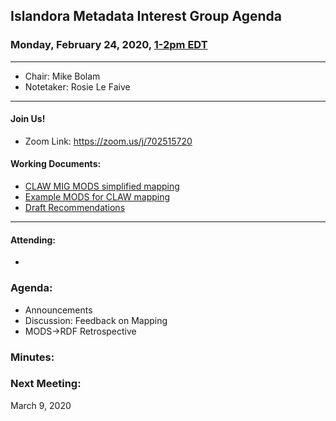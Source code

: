 ## Islandora Metadata Interest Group Agenda
### Monday, February 24, 2020, [1-2pm EDT](http://www.thetimezoneconverter.com/?t=1%20pm&tz=Toronto&)

---
* Chair: Mike Bolam
* Notetaker: Rosie Le Faive
---

#### Join Us!
* Zoom Link: https://zoom.us/j/702515720

#### Working Documents:
* [CLAW MIG MODS simplified mapping](https://docs.google.com/spreadsheets/d/18u2qFJ014IIxlVpM3JXfDEFccwBZcoFsjbBGpvL0jJI/edit#gid=0)
* [Example MODS for CLAW mapping](https://docs.google.com/spreadsheets/d/1C2Xie7HUDSgRT5v4ldoJvlNdoXz2GHAPvL3PE3TOKW8/edit#gid=1829081124)
* [Draft Recommendations](https://docs.google.com/document/d/15qSO9YcALtYSqd6CUuGx0t8FwUJ5pPwVPz0PA5rU898/edit#heading=h.f9r6knw0rjvu)
---

#### Attending:
* 


### Agenda:
* Announcements
* Discussion: Feedback on Mapping
* MODS->RDF Retrospective

### Minutes:

      
### Next Meeting:
March 9, 2020
